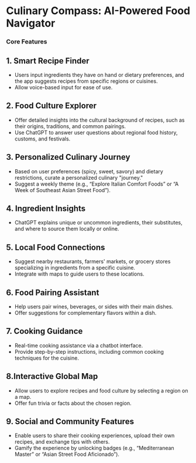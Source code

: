 # Culinary Compass: AI-Powered Food Navigator

### Core Features

## 1. Smart Recipe Finder

  - Users input ingredients they have on hand or dietary preferences, and the app suggests recipes from specific regions or cuisines.
  - Allow voice-based input for ease of use.

## 2. Food Culture Explorer

- Offer detailed insights into the cultural background of recipes, such as their origins, traditions, and common pairings.
- Use ChatGPT to answer user questions about regional food history, customs, and festivals.
  
## 3. Personalized Culinary Journey

- Based on user preferences (spicy, sweet, savory) and dietary restrictions, curate a personalized culinary "journey."
- Suggest a weekly theme (e.g., “Explore Italian Comfort Foods” or “A Week of Southeast Asian Street Food”).

## 4. Ingredient Insights

- ChatGPT explains unique or uncommon ingredients, their substitutes, and where to source them locally or online.

## 5. Local Food Connections

- Suggest nearby restaurants, farmers' markets, or grocery stores specializing in ingredients from a specific cuisine.
- Integrate with maps to guide users to these locations.

## 6. Food Pairing Assistant

- Help users pair wines, beverages, or sides with their main dishes.
- Offer suggestions for complementary flavors within a dish.

## 7. Cooking Guidance

- Real-time cooking assistance via a chatbot interface.
- Provide step-by-step instructions, including common cooking techniques for the cuisine.

## 8.Interactive Global Map

- Allow users to explore recipes and food culture by selecting a region on a map.
- Offer fun trivia or facts about the chosen region.

## 9. Social and Community Features

- Enable users to share their cooking experiences, upload their own recipes, and exchange tips with others.
- Gamify the experience by unlocking badges (e.g., “Mediterranean Master” or “Asian Street Food Aficionado”).
